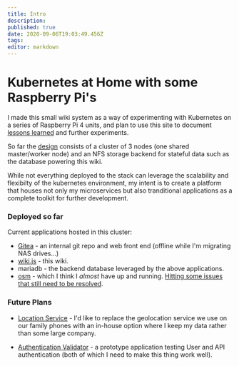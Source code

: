 ```yaml
---
title: Intro
description: 
published: true
date: 2020-09-06T19:03:49.456Z
tags: 
editor: markdown
---
```


# Kubernetes at Home with some Raspberry Pi's
I made this small wiki system as a way of experimenting with Kubernetes on a series of Raspberry Pi 4 units, and plan to use this site to document [lessons learned](/Platform/Lessons) and further experiments.

So far the [design](/Platform/Design) consists of a cluster of 3 nodes (one shared master/worker node) and an NFS storage backend for stateful data such as the database powering this wiki.

While not everything deployed to the stack can leverage the scalability and flexibilty of the kubernetes environment, my intent is to create a platform that houses not only my microservices but also tranditional applications as a complete toolkit for further development.

### Deployed so far
Current applications hosted in this cluster:
* [Gitea](https://git.jhbutler.info)  - an internal git repo and web front end (offline while I'm migrating NAS drives...)
* [wiki.js](https://wiki.jhbutler.info) - this wiki.
* mariadb - the backend database leveraged by the above applications.
* [osm](https://openservicemesh.io/) - which I think I *almost* have up and running. [Hitting some issues that still need to be resolved](/Platform/osm).

### Future Plans
* [Location Service](/Apps/FamilyLocation/Overview) - I'd like to replace the geolocation service we use on our family phones with an in-house option where I keep my data rather than some large company.

* [Authentication Validator](/Apps/AuthenticationValidator) - a prototype application testing User and API authentication (both of which I need to make this thing work well).



